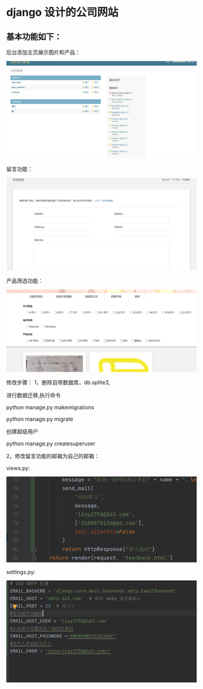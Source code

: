 # django 设计的公司网站
## 基本功能如下：


后台添加主页展示图片和产品：

![img_1.png](img_1.png)

留言功能：

![img_2.png](img_2.png)

产品筛选功能：

![img_3.png](img_3.png)

修改步骤：
1，删除自带数据库，db.splite3,

   进行数据迁移,执行命令

  python manage.py makemigrations

  python manage.py migrate

  创建超级用户

  python manage.py createsuperuser

2，修改留言功能的邮箱为自己的邮箱：

views.py:

![img_4.png](img_4.png)

settings.py:

![img_5.png](img_5.png)